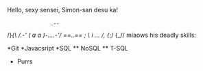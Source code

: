 Hello, sexy sensei, Simon-san desu ka!

                  _..
  /}_{\           /.-'
 ( a a )-.___...-'/
 ==._.==         ;
      \ i _..._ /,
      {_;/   {_//       miaows his deadly skills:

*Git
*Javacsript
*SQL
** NoSQL
** T-SQL
* Purrs
